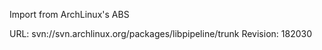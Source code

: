 Import from ArchLinux's ABS

URL: svn://svn.archlinux.org/packages/libpipeline/trunk
Revision: 182030
